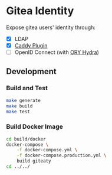 # Gitea Identity

Expose gitea users' identity through:

- [x] LDAP
- [x] [Caddy Plugin](https://caddyserver.com/v1/)
- [ ] OpenID Connect (with [ORY Hydra](https://github.com/ory/hydra))

## Development

### Build and Test

```bash
make generate
make build
make test
```

### Build Docker Image

```bash
cd build/docker
docker-compose \
    -f docker-compose.yml \
    -f docker-compose.production.yml \
    build giteaty
cd ../../
```
